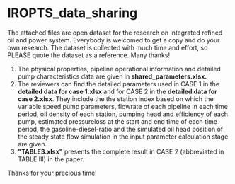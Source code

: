 # IROPTS_data_sharing
The attached files are open dataset for the research on integrated refined oil and power system. Everybody is welcomed to get a copy and do your own research. The dataset is collected with much time and effort, so PLEASE quote the dataset as a reference. Many thanks!
1. The physical properties, pipeline operational information and detailed pump characteristics data are given in **shared_parameters.xlsx.**
2. The reviewers can find the detailed parameters used in CASE 1 in the **detailed data for case 1.xlsx** and for CASE 2 in the **detailed data for case 2.xlsx**. They include the the station index based on which the variable speed pump parameters, flowrate of each pipeline in each time period, oil density of each station, pumping head and efficiency of each pump, estimated pressureloss at the start and end time of each time period, the gasoline-diesel-ratio and the simulated oil head position of the steady state flow simulation in the input parameter calculation stage are given.
3. **"TABLE3.xlsx"** presents the complete result in CASE 2 (abbreviated in TABLE III) in the paper.

Thanks for your precious time!
